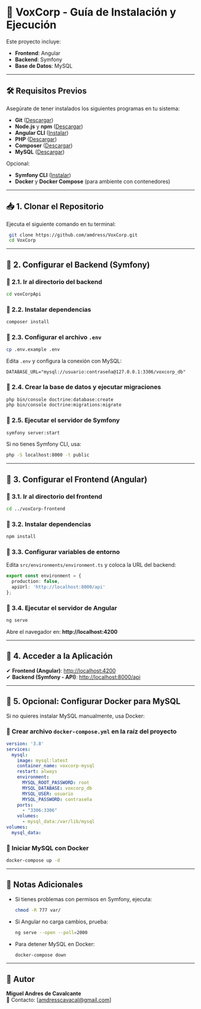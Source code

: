 # 📌 VoxCorp - Guía de Instalación y Ejecución

Este proyecto incluye:
- **Frontend**: Angular
- **Backend**: Symfony
- **Base de Datos**: MySQL

---

## 🛠️ Requisitos Previos
Asegúrate de tener instalados los siguientes programas en tu sistema:

- **Git** ([Descargar](https://git-scm.com/))
- **Node.js** y **npm** ([Descargar](https://nodejs.org/))
- **Angular CLI** ([Instalar](https://angular.io/cli))
- **PHP** ([Descargar](https://www.php.net/downloads.php))
- **Composer** ([Descargar](https://getcomposer.org/))
- **MySQL** ([Descargar](https://dev.mysql.com/downloads/))

Opcional:
- **Symfony CLI** ([Instalar](https://symfony.com/download))
- **Docker** y **Docker Compose** (para ambiente con contenedores)

---

## 📥 1. Clonar el Repositorio

Ejecuta el siguiente comando en tu terminal:
```sh
 git clone https://github.com/amdress/VoxCorp.git
 cd VoxCorp
```

---

## 🚀 2. Configurar el Backend (Symfony)

### 🔹 2.1. Ir al directorio del backend
```sh
cd voxCorpApi
```

### 🔹 2.2. Instalar dependencias
```sh
composer install
```

### 🔹 2.3. Configurar el archivo `.env`
```sh
cp .env.example .env
```
Edita `.env` y configura la conexión con MySQL:
```
DATABASE_URL="mysql://usuario:contraseña@127.0.0.1:3306/voxcorp_db"
```

### 🔹 2.4. Crear la base de datos y ejecutar migraciones
```sh
php bin/console doctrine:database:create
php bin/console doctrine:migrations:migrate
```

### 🔹 2.5. Ejecutar el servidor de Symfony
```sh
symfony server:start
```
Si no tienes Symfony CLI, usa:
```sh
php -S localhost:8000 -t public
```

---

## 🎨 3. Configurar el Frontend (Angular)

### 🔹 3.1. Ir al directorio del frontend
```sh
cd ../voxCorp-frontend
```

### 🔹 3.2. Instalar dependencias
```sh
npm install
```

### 🔹 3.3. Configurar variables de entorno
Edita `src/environments/environment.ts` y coloca la URL del backend:
```ts
export const environment = {
  production: false,
  apiUrl: 'http://localhost:8000/api'
};
```

### 🔹 3.4. Ejecutar el servidor de Angular
```sh
ng serve
```
Abre el navegador en: **http://localhost:4200**

---

## 🔗 4. Acceder a la Aplicación
✔ **Frontend (Angular)**: [http://localhost:4200](http://localhost:4200)  
✔ **Backend (Symfony - API)**: [http://localhost:8000/api](http://localhost:8000/api)  

---

## 🐳 5. Opcional: Configurar Docker para MySQL
Si no quieres instalar MySQL manualmente, usa Docker:

### 📄 Crear archivo `docker-compose.yml` en la raíz del proyecto
```yaml
version: '3.8'
services:
  mysql:
    image: mysql:latest
    container_name: voxcorp-mysql
    restart: always
    environment:
      MYSQL_ROOT_PASSWORD: root
      MYSQL_DATABASE: voxcorp_db
      MYSQL_USER: usuario
      MYSQL_PASSWORD: contraseña
    ports:
      - "3306:3306"
    volumes:
      - mysql_data:/var/lib/mysql
volumes:
  mysql_data:
```

### 🚀 Iniciar MySQL con Docker
```sh
docker-compose up -d
```

---

## 📝 Notas Adicionales
- Si tienes problemas con permisos en Symfony, ejecuta:
  ```sh
  chmod -R 777 var/
  ```
- Si Angular no carga cambios, prueba:
  ```sh
  ng serve --open --poll=2000
  ```
- Para detener MySQL en Docker:
  ```sh
  docker-compose down
  ```

---

## 📌 Autor
**Miguel Andres de Cavalcante**  
📧 Contacto: [amdresscavacal@gmail.com]

